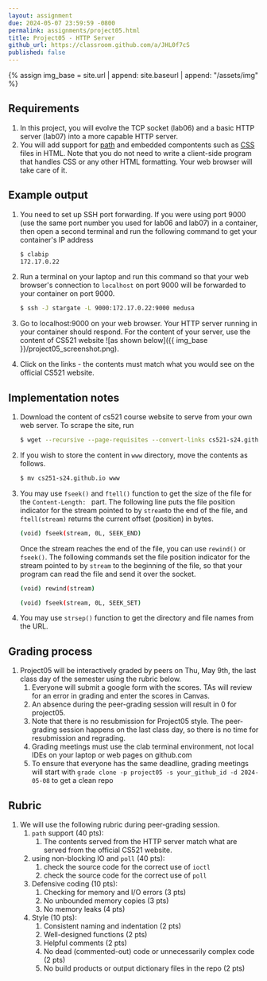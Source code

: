 ```yaml
---
layout: assignment
due: 2024-05-07 23:59:59 -0800
permalink: assignments/project05.html
title: Project05 - HTTP Server
github_url: https://classroom.github.com/a/JHL0f7cS
published: false
---
```


{% assign img_base = site.url | append: site.baseurl | append: "/assets/img" %}

## Requirements

1. In this project, you will evolve the TCP socket (lab06) and a basic HTTP server (lab07) into a more capable HTTP server. 
1. You will add support for [path](https://developer.mozilla.org/en-US/docs/Learn/Common_questions/Web_mechanics/What_is_a_URL#path_to_resource) and embedded compontents such as [CSS](https://developer.mozilla.org/en-US/docs/Web/CSS) files in HTML. Note that you do not need to write a client-side program that handles CSS or any other HTML formatting. Your web browser will take care of it. 

## Example output

1. You need to set up SSH port forwarding. If you were using port 9000 (use the same port number you used for lab06 and lab07) in a container, then open a second terminal and run the following command to get your container's IP address
	```sh
	$ clabip
	172.17.0.22
	```
1. Run a terminal on your laptop and run this command so that your web browser's connection to `localhost` on port 9000 will be forwarded to your container on port 9000.

	```sh
	$ ssh -J stargate -L 9000:172.17.0.22:9000 medusa
	```

1. Go to localhost:9000 on your web browser. Your HTTP server running in your container should respond. For the content of your server, use the content of CS521 website ![as shown below]({{ img_base }}/project05_screenshot.png).

1. Click on the links - the contents must match what you would see on the official CS521 website. 

## Implementation notes

1. Download the content of cs521 course website to serve from your own web server. To scrape the site, run

	```sh
	$ wget --recursive --page-requisites --convert-links cs521-s24.github.io
	```
1. If you wish to store the content in `www` directory, move the contents as follows.
	```sh
	$ mv cs251-s24.github.io www
	```
1. You may use `fseek()` and `ftell()` function to get the size of the file for the `Content-Length: ` part. The following line puts the file position indicator for the stream pointed to by `stream`to the end of the file, and `ftell(stream)` returns the current offset (position) in bytes. 

	```sh
	(void) fseek(stream, 0L, SEEK_END)
	```



	Once the stream reaches the end of the file, you can use `rewind()` or `fseek()`. The following commands set the file position indicator for the stream pointed to by `stream` to the beginning of the file, so that your program can read the file and send it over the socket.

	```sh
	(void) rewind(stream)
	```

	```sh
	(void) fseek(stream, 0L, SEEK_SET)
	```

1. You may use `strsep()` function to get the directory and file names from the URL. 


## Grading process

1. Project05 will be interactively graded by peers on Thu, May 9th, the last class day of the semester using the rubric below. 
	1. Everyone will submit a google form with the scores. TAs will review for an error in grading and enter the scores in Canvas.
	1. An absence during the peer-grading session will result in 0 for project05. 
	1. Note that there is no resubmission for Project05 style. The peer-grading session happens on the last class day, so there is no time for resubmission and regrading. 
    1. Grading meetings must use the clab terminal environment, not local IDEs on your laptop or web pages on github.com
    1. To ensure that everyone has the same deadline, grading meetings will start with `grade clone -p project05 -s your_github_id -d 2024-05-08` to get a clean repo

## Rubric

1. We will use the following rubric during peer-grading session.
	1. `path` support (40 pts): 
		1. The contents served from the HTTP server match what are served from the official CS521 website. 
	1. using non-blocking IO and `poll` (40 pts): 
		1. check the source code for the correct use of `ioctl`
		1. check the source code for the correct use of `poll` 
	1. Defensive coding (10 pts):
		1. Checking for memory and I/O errors (3 pts)
		1. No unbounded memory copies (3 pts)
		1. No memory leaks (4 pts)
	1. Style (10 pts): 
		1. Consistent naming and indentation (2 pts)
		1. Well-designed functions	(2 pts) 
		1. Helpful comments (2 pts)	
		1. No dead (commented-out) code or unnecessarily complex code (2 pts)	
		1. No build products or output dictionary files in the repo (2 pts)

